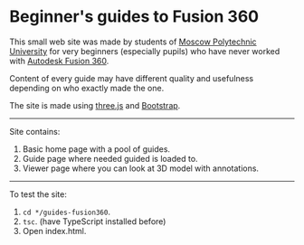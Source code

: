 # Beginner's guides to Fusion 360

This small web site was made by students of [Moscow Polytechnic University](https://mospolytech.ru) for very beginners (especially pupils) who have never worked with [Autodesk Fusion 360](https://autodesk.com/products/fusion-360/overview).

Content of every guide may have different quality and usefulness depending on who exactly made the one.

The site is made using [three.js](https://threejs.org) and [Bootstrap](https://getbootstrap.com).

<hr>

Site contains:
1. Basic home page with a pool of guides.
2. Guide page where needed guided is loaded to.
3. Viewer page where you can look at 3D model with annotations.

<hr>

To test the site:
1. `cd */guides-fusion360`.
2. `tsc`. (have TypeScript installed before)
3. Open index.html.
